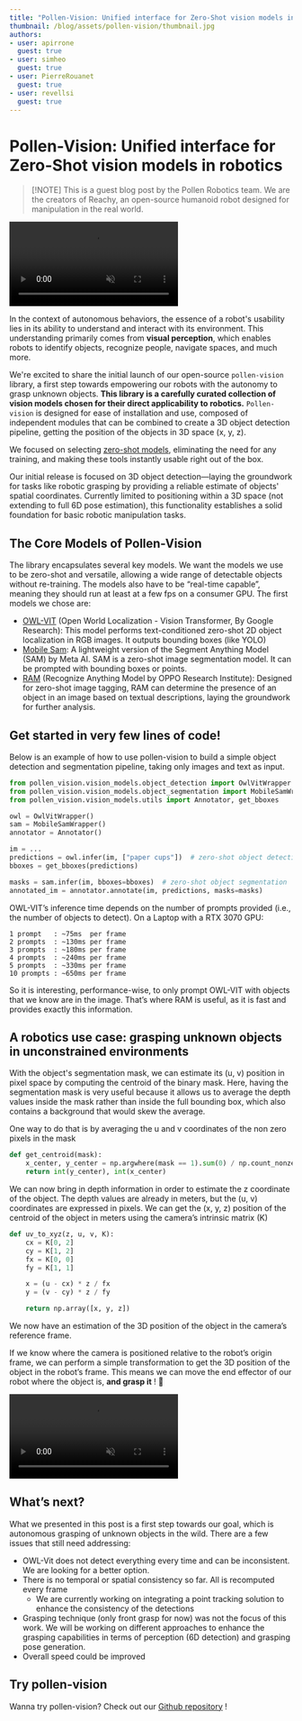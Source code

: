 ```yaml
---
title: "Pollen-Vision: Unified interface for Zero-Shot vision models in robotics" 
thumbnail: /blog/assets/pollen-vision/thumbnail.jpg
authors:
- user: apirrone
  guest: true
- user: simheo
  guest: true
- user: PierreRouanet
  guest: true
- user: revellsi
  guest: true
---
```


# Pollen-Vision: Unified interface for Zero-Shot vision models in robotics


> [!NOTE] This is a guest blog post by the Pollen Robotics team. We are the creators of Reachy, an open-source humanoid robot designed for manipulation in the real world.

<video style="max-width: 100%; margin: auto;" autoplay loop muted playsinline src="https://huggingface.co/datasets/huggingface/documentation-images/resolve/main/pollen_vision_intro.mp4"></video>

In the context of autonomous behaviors, the essence of a robot's usability lies in its ability to understand and interact with its environment. This understanding primarily comes from **visual perception**, which enables robots to identify objects, recognize people, navigate spaces, and much more.

We're excited to share the initial launch of our open-source `pollen-vision` library, a first step towards empowering our robots with the autonomy to grasp unknown objects. **This library is a carefully curated collection of vision models chosen for their direct applicability to robotics.** `Pollen-vision` is designed for ease of installation and use, composed of independent modules that can be combined to create a 3D object detection pipeline, getting the position of the objects in 3D space (x, y, z). 

We focused on selecting [zero-shot models](https://huggingface.co/tasks/zero-shot-object-detection), eliminating the need for any training, and making these tools instantly usable right out of the box.

Our initial release is focused on 3D object detection—laying the groundwork for tasks like robotic grasping by providing a reliable estimate of objects' spatial coordinates. Currently limited to positioning within a 3D space (not extending to full 6D pose estimation), this functionality establishes a solid foundation for basic robotic manipulation tasks.

## The Core Models of Pollen-Vision

The library encapsulates several key models. We want the models we use to be zero-shot and versatile, allowing a wide range of detectable objects without re-training. The models also have to be “real-time capable”, meaning they should run at least at a few fps on a consumer GPU. The first models we chose are:

- [OWL-VIT](https://huggingface.co/docs/transformers/model_doc/owlvit) (Open World Localization - Vision Transformer, By Google Research): This model performs text-conditioned zero-shot 2D object localization in RGB images. It outputs bounding boxes (like YOLO)
- [Mobile Sam](https://github.com/ChaoningZhang/MobileSAM): A lightweight version of the Segment Anything Model (SAM) by Meta AI. SAM is a zero-shot image segmentation model. It can be prompted with bounding boxes or points. 
- [RAM](https://github.com/xinyu1205/recognize-anything) (Recognize Anything Model by OPPO Research Institute): Designed for zero-shot image tagging, RAM can determine the presence of an object in an image based on textual descriptions, laying the groundwork for further analysis. 

## Get started in very few lines of code!

Below is an example of how to use pollen-vision to build a simple object detection and segmentation pipeline, taking only images and text as input.

```python
from pollen_vision.vision_models.object_detection import OwlVitWrapper
from pollen_vision.vision_models.object_segmentation import MobileSamWrapper
from pollen_vision.vision_models.utils import Annotator, get_bboxes

owl = OwlVitWrapper()
sam = MobileSamWrapper()
annotator = Annotator()

im = ...
predictions = owl.infer(im, ["paper cups"])  # zero-shot object detection
bboxes = get_bboxes(predictions)

masks = sam.infer(im, bboxes=bboxes)  # zero-shot object segmentation
annotated_im = annotator.annotate(im, predictions, masks=masks)
```

<!-- TODO missing example image -->

OWL-VIT’s inference time depends on the number of prompts provided (i.e., the number of objects to detect). On a Laptop with a RTX 3070 GPU: 

```
1 prompt   : ~75ms  per frame
2 prompts  : ~130ms per frame
3 prompts  : ~180ms per frame
4 prompts  : ~240ms per frame
5 prompts  : ~330ms per frame
10 prompts : ~650ms per frame
```

So it is interesting, performance-wise, to only prompt OWL-VIT with objects that we know are in the image. That’s where RAM is useful, as it is fast and provides exactly this information.

## A robotics use case: grasping unknown objects in unconstrained environments

With the object's segmentation mask, we can estimate its (u, v) position in pixel space by computing the centroid of the binary mask. Here, having the segmentation mask is very useful because it allows us to average the depth values inside the mask rather than inside the full bounding box, which also contains a background that would skew the average.

One way to do that is by averaging the u and v coordinates of the non zero pixels in the mask

```python
def get_centroid(mask):
    x_center, y_center = np.argwhere(mask == 1).sum(0) / np.count_nonzero(mask)
    return int(y_center), int(x_center)
```

We can now bring in depth information in order to estimate the z coordinate of the object. The depth values are already in meters, but the (u, v) coordinates are expressed in pixels. We can get the (x, y, z) position of the centroid of the object in meters using the camera’s intrinsic matrix (K)

```python
def uv_to_xyz(z, u, v, K):
    cx = K[0, 2]
    cy = K[1, 2]
    fx = K[0, 0]
    fy = K[1, 1]

    x = (u - cx) * z / fx
    y = (v - cy) * z / fy

    return np.array([x, y, z])
```

We now have an estimation of the 3D position of the object in the camera’s reference frame. 

If we know where the camera is positioned relative to the robot’s origin frame, we can perform a simple transformation to get the 3D position of the object in the robot’s frame. This means we can move the end effector of our robot where the object is, **and grasp it** ! 🥳

<video style="max-width: 100%; margin: auto;" autoplay loop muted playsinline src="https://huggingface.co/datasets/huggingface/documentation-images/resolve/main/demo.mp4"></video>

## What’s next?

What we presented in this post is a first step towards our goal, which is autonomous grasping of unknown objects in the wild. There are a few issues that still need addressing:

- OWL-Vit does not detect everything every time and can be inconsistent. We are looking for a better option.
- There is no temporal or spatial consistency so far. All is recomputed every frame
    - We are currently working on integrating a point tracking solution to enhance the consistency of the detections
- Grasping technique (only front grasp for now) was not the focus of this work. We will be working on different approaches to enhance the grasping capabilities in terms of perception (6D detection) and grasping pose generation.
- Overall speed could be improved

## Try pollen-vision

Wanna try pollen-vision? Check out our [Github repository](https://github.com/pollen-robotics/pollen-vision) !